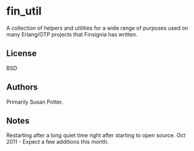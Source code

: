 # fin\_util #

A collection of helpers and utilities for a wide range of purposes
used on many Erlang/OTP projects that Finsignia has written.

## License ##

BSD

## Authors ##

Primarily Susan Potter.

## Notes ##

Restarting after a long quiet time right after starting to open source.
Oct 2011 - Expect a few additions this month.
